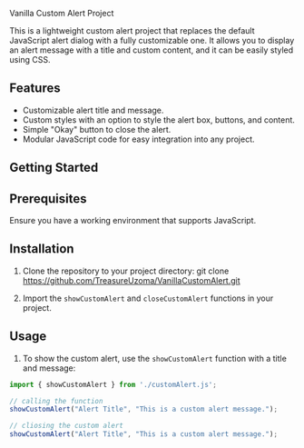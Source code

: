 Vanilla Custom Alert Project

This is a lightweight custom alert project that replaces the default JavaScript alert dialog with a fully customizable one. It allows you to display an alert message with a title and custom content, and it can be easily styled using CSS.

Features
--------
- Customizable alert title and message.
- Custom styles with an option to style the alert box, buttons, and content.
- Simple "Okay" button to close the alert.
- Modular JavaScript code for easy integration into any project.

Getting Started
---------------

Prerequisites
-------------
Ensure you have a working environment that supports JavaScript.

Installation
------------
1. Clone the repository to your project directory:
   git clone https://github.com/TreasureUzoma/VanillaCustomAlert.git

2. Import the `showCustomAlert` and `closeCustomAlert` functions in your project.

Usage
-----
1. To show the custom alert, use the `showCustomAlert` function with a title and message:

```javascript
import { showCustomAlert } from './customAlert.js';

// calling the function 
showCustomAlert("Alert Title", "This is a custom alert message.");

// cliosing the custom alert 
showCustomAlert("Alert Title", "This is a custom alert message.");
